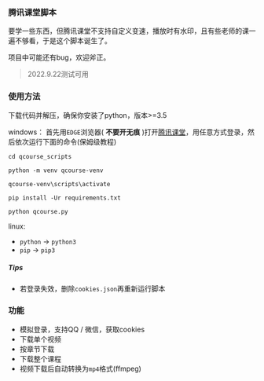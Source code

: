### 腾讯课堂脚本
要学一些东西，但腾讯课堂不支持自定义变速，播放时有水印，且有些老师的课一遍不够看，于是这个脚本诞生了。

项目中可能还有bug，欢迎斧正。

> 2022.9.22测试可用

### 使用方法
下载代码并解压，确保你安装了python，版本>=3.5

windows：
首先用`EDGE`浏览器( **不要开无痕** )打开[腾讯课堂](https://ke.qq.com)，用任意方式登录，然后依次运行下面的命令(保姆级教程)
``` shell
cd qcourse_scripts

python -m venv qcourse-venv

qcourse-venv\scripts\activate

pip install -Ur requirements.txt

python qcourse.py
```

linux:  
- `python` -> `python3`
- `pip` -> `pip3`
##### Tips
- 若登录失效，删除`cookies.json`再重新运行脚本
### 功能
- 模拟登录，支持QQ / 微信，获取cookies
- 下载单个视频
- 按章节下载
- 下载整个课程
- 视频下载后自动转换为`mp4`格式(ffmpeg)

